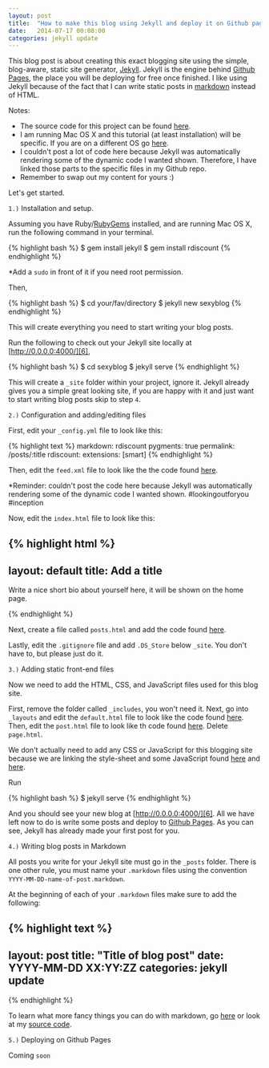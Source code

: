 ```yaml
---
layout: post
title:  "How to make this blog using Jekyll and deploy it on Github pages"
date:   2014-07-17 00:08:00
categories: jekyll update
---
```


This blog post is about creating this exact blogging site using the simple, blog-aware, static site generator, [Jekyll][1]. Jekyll is the engine behind [Github Pages][2], the place you will be deploying for free once finished. I like using Jekyll because of the fact that I can write static posts in [markdown](http://en.wikipedia.org/wiki/markdown) instead of HTML.

Notes: 

- The source code for this project can be found [here][3].
- I am running Mac OS X and this tutorial (at least installation) will be specific. If you are on a different OS go [here][4].
- I couldn't post a lot of code here because Jekyll was automatically rendering some of the dynamic code I wanted shown. Therefore, I have linked those parts to the specific files in my Github repo.
- Remember to swap out my content for yours :)

Let's get started.

`1.)` Installation and setup.

Assuming you have Ruby/[RubyGems][5] installed, and are running Mac OS X, run the following command in your terminal.

{% highlight bash %}
$ gem install jekyll
$ gem install rdiscount
{% endhighlight %}

*Add a `sudo` in front of it if you need root permission.

Then,

{% highlight bash %}
$ cd your/fav/directory
$ jekyll new sexyblog
{% endhighlight %}

This will create everything you need to start writing your blog posts.

Run the following to check out your Jekyll site locally at [http://0.0.0.0:4000/][6],

{% highlight bash %}
$ cd sexyblog
$ jekyll serve
{% endhighlight %}

This will create a `_site` folder within your project, ignore it. Jekyll already gives you a simple great looking site, if you are happy with it and just want to start writing blog posts skip to step `4`.

`2.)` Configuration and adding/editing files

First, edit your `_config.yml` file to look like this:

{% highlight text %}
markdown: rdiscount
pygments: true
permalink: /posts/:title
rdiscount:
  extensions: [smart]
{% endhighlight %}

Then, edit the `feed.xml` file to look like the the code found [here][7].

*Reminder: couldn't post the code here because Jekyll was automatically rendering some of the dynamic code I wanted shown. #lookingoutforyou #inception

Now, edit the `index.html` file to look like this:

{% highlight html %}
---
layout: default
title: Add a title
---

<p>Write a nice short bio about yourself 
here, it will be shown on the home page.</p>
{% endhighlight %}

Next, create a file called `posts.html` and add the code found [here][8].

Lastly, edit the `.gitignore` file and add `.DS_Store` below `_site`. You don't have to, but please just do it.

`3.)` Adding static front-end files

Now we need to add the HTML, CSS, and JavaScript files used for this blog site.

First, remove the folder called `_includes`, you won't need it. Next, go into `_layouts` and edit the `default.html` file to look like the code found [here][9]. Then, edit the `post.html` file to look like th code found [here][10]. Delete `page.html`.

We don't actually need to add any CSS or JavaScript for this blogging site because we are linking the style-sheet and some JavaScript found [here][11] and [here][12].

Run

{% highlight bash %}
$ jekyll serve
{% endhighlight %}

And you should see your new blog at [http://0.0.0.0:4000/][6]. All we have left now to do is write some posts and deploy to [Github Pages][2]. As you can see, Jekyll has already made your first post for you.

`4.)` Writing blog posts in Markdown

All posts you write for your Jekyll site must go in the `_posts` folder. There is one other rule, you must name your `.markdown` files using the convention `YYYY-MM-DD-name-of-post.markdown`.

At the beginning of each of your `.markdown` files make sure to add the following:

{% highlight text %}
---
layout: post
title:  "Title of blog post"
date:   YYYY-MM-DD XX:YY:ZZ
categories: jekyll update
---
{% endhighlight %}

To learn what more fancy things you can do with markdown, go [here][13] or look at my [source code][3].

`5.)` Deploying on Github Pages

Coming `soon`

[1]: http://jekyllrb.com/ 
[2]: https://pages.github.com/
[3]: https://github.com/sahildiwan/sahildiwan.github.com
[4]: http://jekyllrb.com/docs/installation/
[5]: http://rubygems.org/pages/download
[6]: http://0.0.0.0:4000/
[7]: https://github.com/sahildiwan/sahildiwan.github.com/blob/master/feed.xml
[8]: https://github.com/sahildiwan/sahildiwan.github.com/blob/master/posts.html
[9]: https://github.com/sahildiwan/sahildiwan.github.com/blob/master/_layouts/default.html
[10]: https://github.com/sahildiwan/sahildiwan.github.com/blob/master/_layouts/post.html
[11]: https://github.com/themes/minimal/stylesheets/styles.css
[12]: https://github.com/themes/minimal/javascripts/scale.fix.js
[13]: https://github.com/adam-p/markdown-here/wiki/Markdown-Here-Cheatsheet
